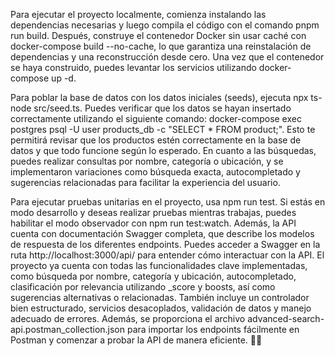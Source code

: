 Para ejecutar el proyecto localmente, comienza instalando las dependencias necesarias y luego compila el código con el comando pnpm run build. Después, construye el contenedor Docker sin usar caché con docker-compose build --no-cache, lo que garantiza una reinstalación de dependencias y una reconstrucción desde cero. Una vez que el contenedor se haya construido, puedes levantar los servicios utilizando docker-compose up -d.

Para poblar la base de datos con los datos iniciales (seeds), ejecuta npx ts-node src/seed.ts. Puedes verificar que los datos se hayan insertado correctamente utilizando el siguiente comando: docker-compose exec postgres psql -U user products_db -c "SELECT * FROM product;". Esto te permitirá revisar que los productos estén correctamente en la base de datos y que todo funcione según lo esperado. En cuanto a las búsquedas, puedes realizar consultas por nombre, categoría o ubicación, y se implementaron variaciones como búsqueda exacta, autocompletado y sugerencias relacionadas para facilitar la experiencia del usuario.

Para ejecutar pruebas unitarias en el proyecto, usa npm run test. Si estás en modo desarrollo y deseas realizar pruebas mientras trabajas, puedes habilitar el modo observador con npm run test:watch. Además, la API cuenta con documentación Swagger completa, que describe los modelos de respuesta de los diferentes endpoints. Puedes acceder a Swagger en la ruta http://localhost:3000/api/ para entender cómo interactuar con la API. El proyecto ya cuenta con todas las funcionalidades clave implementadas, como búsqueda por nombre, categoría y ubicación, autocompletado, clasificación por relevancia utilizando _score y boosts, así como sugerencias alternativas o relacionadas. También incluye un controlador bien estructurado, servicios desacoplados, validación de datos y manejo adecuado de errores. Además, se proporciona el archivo advanced-search-api.postman_collection.json para importar los endpoints fácilmente en Postman y comenzar a probar la API de manera eficiente. 🚀📑